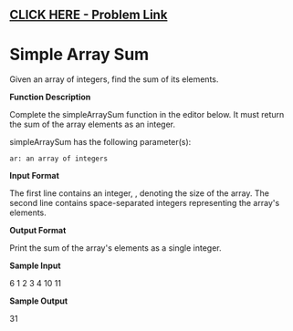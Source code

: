 ## [CLICK HERE - Problem Link](https://www.hackerrank.com/challenges/simple-array-sum/problem)

# **Simple Array Sum**

Given an array of integers, find the sum of its elements.

**Function Description**

Complete the simpleArraySum function in the editor below. It must return the sum of the array elements as an integer.

simpleArraySum has the following parameter(s):

    ar: an array of integers

**Input Format**

The first line contains an integer, , denoting the size of the array.
The second line contains space-separated integers representing the array's elements.

**Output Format**

Print the sum of the array's elements as a single integer.

**Sample Input**

6
1 2 3 4 10 11

**Sample Output**

31

